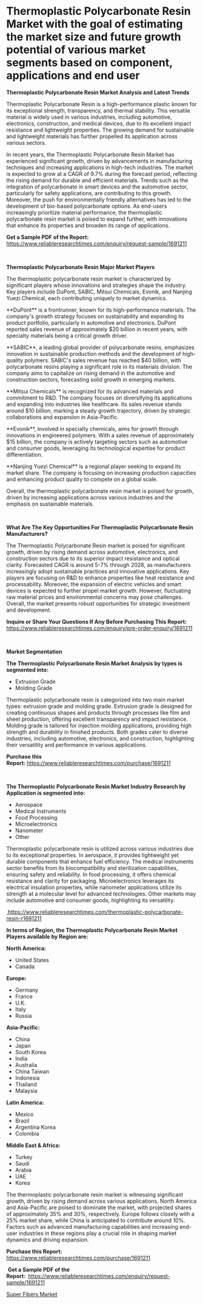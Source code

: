 <p><h1>Thermoplastic Polycarbonate Resin Market with the goal of estimating the market size and future growth potential of various market segments based on component, applications and end user</h1></p><p><strong>Thermoplastic Polycarbonate Resin Market Analysis and Latest Trends</strong></p>
<p><p>Thermoplastic Polycarbonate Resin is a high-performance plastic known for its exceptional strength, transparency, and thermal stability. This versatile material is widely used in various industries, including automotive, electronics, construction, and medical devices, due to its excellent impact resistance and lightweight properties. The growing demand for sustainable and lightweight materials has further propelled its application across various sectors.</p><p>In recent years, the Thermoplastic Polycarbonate Resin Market has experienced significant growth, driven by advancements in manufacturing techniques and increasing applications in high-tech industries. The market is expected to grow at a CAGR of 9.7% during the forecast period, reflecting the rising demand for durable and efficient materials. Trends such as the integration of polycarbonate in smart devices and the automotive sector, particularly for safety applications, are contributing to this growth. Moreover, the push for environmentally friendly alternatives has led to the development of bio-based polycarbonate options. As end-users increasingly prioritize material performance, the thermoplastic polycarbonate resin market is poised to expand further, with innovations that enhance its properties and broaden its range of applications.</p></p>
<p><strong>Get a Sample PDF of the Report:&nbsp;</strong> <a href="https://www.reliableresearchtimes.com/enquiry/request-sample/1691211?utm_campaign=1933&utm_medium=2&utm_source=Github&utm_content=ia&utm_term=07012025&utm_id=thermoplastic-polycarbonate-resin">https://www.reliableresearchtimes.com/enquiry/request-sample/1691211</a></p>
<p>&nbsp;</p>
<p><strong>Thermoplastic Polycarbonate Resin Major Market Players</strong></p>
<p><p>The thermoplastic polycarbonate resin market is characterized by significant players whose innovations and strategies shape the industry. Key players include DuPont, SABIC, Mitsui Chemicals, Evonik, and Nanjing Yuezi Chemical, each contributing uniquely to market dynamics.</p><p>**DuPont** is a frontrunner, known for its high-performance materials. The company's growth strategy focuses on sustainability and expanding its product portfolio, particularly in automotive and electronics. DuPont reported sales revenue of approximately $20 billion in recent years, with specialty materials being a critical growth driver.</p><p>**SABIC**, a leading global provider of polycarbonate resins, emphasizes innovation in sustainable production methods and the development of high-quality polymers. SABIC's sales revenue has reached $40 billion, with polycarbonate resins playing a significant role in its materials division. The company aims to capitalize on rising demand in the automotive and construction sectors, forecasting solid growth in emerging markets.</p><p>**Mitsui Chemicals** is recognized for its advanced materials and commitment to R&D. The company focuses on diversifying its applications and expanding into industries like healthcare. Its sales revenue stands around $10 billion, marking a steady growth trajectory, driven by strategic collaborations and expansion in Asia-Pacific.</p><p>**Evonik**, involved in specialty chemicals, aims for growth through innovations in engineered polymers. With a sales revenue of approximately $15 billion, the company is actively targeting sectors such as automotive and consumer goods, leveraging its technological expertise for product differentiation.</p><p>**Nanjing Yuezi Chemical** is a regional player seeking to expand its market share. The company is focusing on increasing production capacities and enhancing product quality to compete on a global scale.</p><p>Overall, the thermoplastic polycarbonate resin market is poised for growth, driven by increasing applications across various industries and the emphasis on sustainable materials.</p></p>
<p>&nbsp;</p>
<p><strong>What Are The Key Opportunities For Thermoplastic Polycarbonate Resin Manufacturers?</strong></p>
<p><p>The Thermoplastic Polycarbonate Resin market is poised for significant growth, driven by rising demand across automotive, electronics, and construction sectors due to its superior impact resistance and optical clarity. Forecasted CAGR is around 5-7% through 2028, as manufacturers increasingly adopt sustainable practices and innovative applications. Key players are focusing on R&D to enhance properties like heat resistance and processability. Moreover, the expansion of electric vehicles and smart devices is expected to further propel market growth. However, fluctuating raw material prices and environmental concerns may pose challenges. Overall, the market presents robust opportunities for strategic investment and development.</p></p>
<p><strong>Inquire or Share Your Questions If Any Before Purchasing This Report:</strong> <a href="https://www.reliableresearchtimes.com/enquiry/pre-order-enquiry/1691211?utm_campaign=1933&utm_medium=2&utm_source=Github&utm_content=ia&utm_term=07012025&utm_id=thermoplastic-polycarbonate-resin">https://www.reliableresearchtimes.com/enquiry/pre-order-enquiry/1691211</a></p>
<p>&nbsp;</p>
<p><strong>Market Segmentation</strong></p>
<p><strong>The Thermoplastic Polycarbonate Resin Market Analysis by types is segmented into:</strong></p>
<p><ul><li>Extrusion Grade</li><li>Molding Grade</li></ul></p>
<p><p>Thermoplastic polycarbonate resin is categorized into two main market types: extrusion grade and molding grade. Extrusion grade is designed for creating continuous shapes and products through processes like film and sheet production, offering excellent transparency and impact resistance. Molding grade is tailored for injection molding applications, providing high strength and durability in finished products. Both grades cater to diverse industries, including automotive, electronics, and construction, highlighting their versatility and performance in various applications.</p></p>
<p><strong>Purchase this Report:&nbsp;</strong><a href="https://www.reliableresearchtimes.com/purchase/1691211?utm_campaign=1933&utm_medium=2&utm_source=Github&utm_content=ia&utm_term=07012025&utm_id=thermoplastic-polycarbonate-resin">https://www.reliableresearchtimes.com/purchase/1691211</a></p>
<p>&nbsp;</p>
<p><strong>The Thermoplastic Polycarbonate Resin Market Industry Research by Application is segmented into:</strong></p>
<p><ul><li>Aerospace</li><li>Medical Instruments</li><li>Food Processing</li><li>Microelectronics</li><li>Nanometer</li><li>Other</li></ul></p>
<p><p>Thermoplastic polycarbonate resin is utilized across various industries due to its exceptional properties. In aerospace, it provides lightweight yet durable components that enhance fuel efficiency. The medical instruments sector benefits from its biocompatibility and sterilization capabilities, ensuring safety and reliability. In food processing, it offers chemical resistance and clarity for packaging. Microelectronics leverages its electrical insulation properties, while nanometer applications utilize its strength at a molecular level for advanced technologies. Other markets may include automotive and consumer goods, highlighting its versatility.</p></p>
<p><a href="https://www.reliableresearchtimes.com/thermoplastic-polycarbonate-resin-r1691211?utm_campaign=1933&utm_medium=2&utm_source=Github&utm_content=ia&utm_term=07012025&utm_id=thermoplastic-polycarbonate-resin">&nbsp;https://www.reliableresearchtimes.com/thermoplastic-polycarbonate-resin-r1691211</a></p>
<p><strong>In terms of Region, the Thermoplastic Polycarbonate Resin Market Players available by Region are:</strong></p>
<p>
    <p> <strong> North America: </strong>
        <ul>
            <li>United States</li>
            <li>Canada</li>
        </ul>
        </p> 
    <p> <strong> Europe: </strong>
        <ul>
            <li>Germany</li>
            <li>France</li>
            <li>U.K.</li>
            <li>Italy</li>
            <li>Russia</li>
        </ul>
        </p> 
    <p> <strong> Asia-Pacific: </strong>
        <ul>
            <li>China</li>
            <li>Japan</li>
            <li>South Korea</li>
            <li>India</li>
            <li>Australia</li>
            <li>China Taiwan</li>
            <li>Indonesia</li>
            <li>Thailand</li>
            <li>Malaysia</li>
        </ul>
        </p> 
    <p> <strong> Latin America: </strong>
        <ul>
            <li>Mexico</li>
            <li>Brazil</li>
            <li>Argentina Korea</li>
            <li>Colombia</li>
        </ul>
        </p> 
    <p> <strong> Middle East & Africa: </strong>
        <ul>
            <li>Turkey</li>
            <li>Saudi</li>
            <li>Arabia</li>
            <li>UAE</li>
            <li>Korea</li>
        </ul>
    </p>
    </p>
<p><p>The thermoplastic polycarbonate resin market is witnessing significant growth, driven by rising demand across various applications. North America and Asia-Pacific are poised to dominate the market, with projected shares of approximately 35% and 30%, respectively. Europe follows closely with a 25% market share, while China is anticipated to contribute around 10%. Factors such as advanced manufacturing capabilities and increasing end-user industries in these regions play a crucial role in shaping market dynamics and driving expansion.</p></p>
<p><strong>Purchase this Report: </strong><a href="https://www.reliableresearchtimes.com/purchase/1691211?utm_campaign=1933&utm_medium=2&utm_source=Github&utm_content=ia&utm_term=07012025&utm_id=thermoplastic-polycarbonate-resin">https://www.reliableresearchtimes.com/purchase/1691211</a></p>
<p>&nbsp;<strong>Get a Sample PDF of the Report:&nbsp;&nbsp;</strong><a href="https://www.reliableresearchtimes.com/enquiry/request-sample/1691211?utm_campaign=1933&utm_medium=2&utm_source=Github&utm_content=ia&utm_term=07012025&utm_id=thermoplastic-polycarbonate-resin">https://www.reliableresearchtimes.com/enquiry/request-sample/1691211</a></p>
<p><strong></strong></p>
<p><p><a href="https://github.com/julyju69/Market-Research-Report-List-5/blob/main/super-fibers-market.md?utm_campaign=1933&utm_medium=2&utm_source=Github&utm_content=ia&utm_term=07012025&utm_id=thermoplastic-polycarbonate-resin">Super Fibers Market</a></p></p>